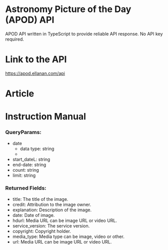 # Astronomy Picture of the Day (APOD) API

APOD API written in TypeScript to provide reliable API response.
No API key required.

# Link to the API

https://apod.ellanan.com/api

# Article

# Instruction Manual

### QueryParams:

- date
  - data type: string
  -
- start_dateL: string
- end-date: string
- count: string
- limit: string

### Returned Fields:

- title: The title of the image.
- credit: Attribution to the image owner.
- explanation: Description of the image.
- date: Date of image.
- hdurl: Media URL can be image URL or video URL.
- service_version: The service version.
- copyright: Copyright holder.
- media_type: Media type can be image, video or other.
- url: Media URL can be image URL or video URL.

